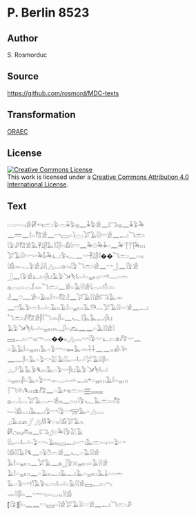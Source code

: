 # P. Berlin 8523

## Author

S. Rosmorduc

## Source

https://github.com/rosmord/MDC-texts

## Transformation

[ORAEC](https://oraec.github.io/)

## License

<a rel="license" href="http://creativecommons.org/licenses/by/4.0/"><img alt="Creative Commons License" style="border-width:0" src="https://i.creativecommons.org/l/by/4.0/88x31.png" /></a><br />This work is licensed under a <a rel="license" href="http://creativecommons.org/licenses/by/4.0/">Creative Commons Attribution 4.0 International License</a>.

## Text

𓇯𓌒𓏏𓏤𓀀𓏞𓄞𓂧𓅱𓏛𓇓𓅱𓐍𓈖𓇓𓅱𓀀𓈖𓉐𓏤𓐍𓈖𓇓𓅱𓅆<br>
𓈖𓏠𓈖𓎛𓏏𓀗𓀀𓈖𓎡𓈙𓏏𓌙𓈉𓅯𓄿𓇋𓇋𓎟𓀀𓈖𓂝𓆓𓂧<br>
𓇋𓅱𓀔𓀗𓀀𓅓𓋹𓍑𓋴𓅓𓎛𓎿𓋴𓏏𓀁𓇋𓏠𓈖𓅆𓇳𓅆𓇓𓏏𓈖𓅆𓊹𓊹𓊹𓅆𓏥<br>
𓅯𓄿𓇋𓇋𓎡𓎟𓅆𓄤𓏤𓅆𓂞𓅱𓆑𓈖𓎡𓋹𓍑𓋴𓎛��𓆓𓂧𓈖𓏏𓏭<br>
𓇋𓀁𓁹𓂋𓅱𓀀𓇍𓇋𓇋𓂻𓂋𓊖𓏏𓏤𓇋𓅱𓆓𓂧𓀀𓈖𓎡𓃀𓈖𓇋𓅱𓀀<br>
𓃀𓈖𓇋𓅱𓀀𓂞𓏏𓋴𓂓𓄿𓅱𓍁𓌸𓂡𓏏𓈇𓏤𓏥𓎡𓎼𓂋𓏏𓏛<br>
𓐍𓂋𓊪𓏏𓂋𓆴𓁺𓆓𓂧𓈖𓀀𓏏𓄿𓇋𓇋𓀀𓇋𓂋𓏏𓀸𓏛<br>
𓁐𓈖𓈞𓊃𓀂𓏏𓄿𓏭𓎛𓏌𓏏𓀗𓁐𓈖𓅯𓄿𓇋𓇋𓀀𓉐𓏤𓅓𓁹<br>
𓈖𓈞𓅓𓅱𓏛𓂡𓏏𓄿𓏭𓄿𓎛𓏏𓈇𓏤𓏥𓅓𓇥𓂋𓅯𓄿𓇋𓇋𓎟𓀀𓈖𓂝<br>
𓆓𓂧𓀔𓀗𓀀𓋴𓌉𓆓𓏛𓋴𓏏𓈖𓆑𓇋𓅓𓅓𓂝𓋴𓂓<br>
𓄿𓅱𓍁𓌸𓂡𓏏𓈇𓏤𓏥𓆑𓋴𓏏𓃹𓈖𓈖𓏏𓄿𓇋𓇋𓀀𓇋<br>
𓈙𓂝𓏏𓍼𓏤𓏤𓏤𓄭𓂋��𓏭𓂻𓂋𓎡𓇋𓅱𓎡𓂞𓏏𓁷𓏤𓀗𓎡𓈖<br>
𓏏𓄿𓄿𓎛𓏏𓈇𓏤𓏥𓅓𓏏𓅱𓎡𓏏𓍃𓅓𓏛𓇒𓈖𓈖𓏭𓀉𓅪<br>
𓈖𓊃𓋴𓏏𓅓𓏏𓅱𓎡𓅷𓄿𓇋𓇋𓂷𓂡𓅯𓄿𓇋𓇋𓋴𓏏<br>
𓈎𓌳𓄿𓅓𓅱𓆰𓏥𓅓𓏏𓅱𓎡𓋴𓂓𓄿𓅱𓍁𓌸𓂡<br>
𓏏𓈇𓏤𓏥𓋴𓏏𓅓𓏏𓅱𓎡𓁹𓂋𓏏𓌡𓂝𓏤𓍬𓏏𓈇𓏤𓏥𓄿𓎛𓏏𓈇𓏥<br>
𓇅𓆓𓄦𓆰𓏥𓁷𓏤𓀗𓈖𓏏𓄿𓄞𓂧𓏏𓈗𓈘𓈇<br>
𓐍𓂋𓇋𓂋𓅯𓄿𓂋𓍿𓀀𓏤𓏤𓏤𓈖𓏏𓏭𓇋𓅱𓆑𓅓𓂧𓏏𓀗<br>
𓄑𓇋𓀁𓂋𓏤𓅓𓂝𓅱𓎡𓇋𓅱𓎡𓈝𓅓𓏏𓂻𓂋<br>
𓈎𓄿𓃭𓏤𓂾𓂻𓀙𓅝𓏏𓏭𓇋𓀁𓅯𓄿𓏭<br>
𓏞𓐎𓏤𓏤𓏤𓌾𓏤𓏤𓏤𓈖𓉐𓏤𓊨𓇳𓅆𓇋𓅱𓅷𓄿<br>
𓇋𓇋𓂷𓂡𓏏𓅱𓎡𓏏𓄿𓏭𓈙𓂝𓏏𓍼𓏤𓅓𓂧𓏏𓏤𓄹𓏏𓅱𓎡<br>
𓇋𓀁𓇋𓇋𓄿𓎛𓆰𓈖𓏌𓅱𓎨𓏛𓀀𓈖𓆑𓏏𓄿𓇋𓇋𓀀<br>
𓄿𓎛𓏏𓈇𓏤𓏥𓈖𓅯𓄿𓈖𓐍𓃀𓅱𓏴𓈇𓏤𓏥𓏏𓄿𓇋𓇋𓀀<br>
𓄿𓎛𓏏𓈇𓏤𓏥𓈖𓏏𓄿𓏭𓂝𓅓𓂝𓅓𓏏𓈇𓏤𓏥𓅓𓏇𓏏𓏏𓏛<br>
𓅓𓏏𓅱𓎡𓀸𓄿𓅱𓏭𓏛𓂡𓏏𓄿𓇋𓇋𓀀𓈙𓂝𓏏𓍼𓏤<br>
𓁹𓇋𓇋𓋴𓏏𓈖𓎡𓂸𓏏𓂋𓏭𓌙𓌙𓀁<br>
[𓇋𓅱]𓋴𓏏𓈖𓈖𓎡𓈙𓏏𓌙𓀀𓅯𓄿𓇋𓇋𓎟𓀀𓈖𓂝𓆓𓂧𓀔<br>
